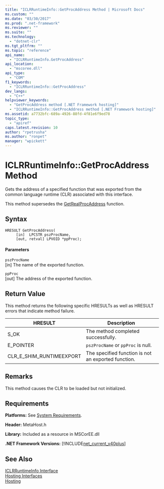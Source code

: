 ```yaml
---
title: "ICLRRuntimeInfo::GetProcAddress Method | Microsoft Docs"
ms.custom: ""
ms.date: "03/30/2017"
ms.prod: ".net-framework"
ms.reviewer: ""
ms.suite: ""
ms.technology: 
  - "dotnet-clr"
ms.tgt_pltfrm: ""
ms.topic: "reference"
api_name: 
  - "ICLRRuntimeInfo.GetProcAddress"
api_location: 
  - "mscoree.dll"
api_type: 
  - "COM"
f1_keywords: 
  - "ICLRRuntimeInfo::GetProcAddress"
dev_langs: 
  - "C++"
helpviewer_keywords: 
  - "GetProcAddress method [.NET Framework hosting]"
  - "ICLRRuntimeInfo::GetProcAddress method [.NET Framework hosting]"
ms.assetid: a7732bfc-689a-4926-88fd-4f81e6f9ed78
topic_type: 
  - "apiref"
caps.latest.revision: 10
author: "rpetrusha"
ms.author: "ronpet"
manager: "wpickett"
---
```

# ICLRRuntimeInfo::GetProcAddress Method
Gets the address of a specified function that was exported from the common language runtime (CLR) associated with this interface.  
  
 This method supersedes the [GetRealProcAddress](../../../../docs/framework/unmanaged-api/hosting/getrealprocaddress-function.md) function.  
  
## Syntax  
  
```  
HRESULT GetProcAddress(  
     [in]  LPCSTR pszProcName,  
     [out, retval] LPVOID *ppProc);  
```  
  
#### Parameters  
 `pszProcName`  
 [in] The name of the exported function.  
  
 `ppProc`  
 [out] The address of the exported function.  
  
## Return Value  
 This method returns the following specific HRESULTs as well as HRESULT errors that indicate method failure.  
  
|HRESULT|Description|  
|-------------|-----------------|  
|S_OK|The method completed successfully.|  
|E_POINTER|`pszProcName` or `ppProc` is null.|  
|CLR_E_SHIM_RUNTIMEEXPORT|The specified function is not an exported function.|  
  
## Remarks  
 This method causes the CLR to be loaded but not initialized.  
  
## Requirements  
 **Platforms:** See [System Requirements](../../../../docs/framework/get-started/system-requirements.md).  
  
 **Header:** MetaHost.h  
  
 **Library:** Included as a resource in MSCorEE.dll  
  
 **.NET Framework Versions:** [!INCLUDE[net_current_v40plus](../../../../includes/net-current-v40plus-md.md)]  
  
## See Also  
 [ICLRRuntimeInfo Interface](../../../../docs/framework/unmanaged-api/hosting/iclrruntimeinfo-interface.md)   
 [Hosting Interfaces](../../../../docs/framework/unmanaged-api/hosting/hosting-interfaces.md)   
 [Hosting](../../../../docs/framework/unmanaged-api/hosting/index.md)